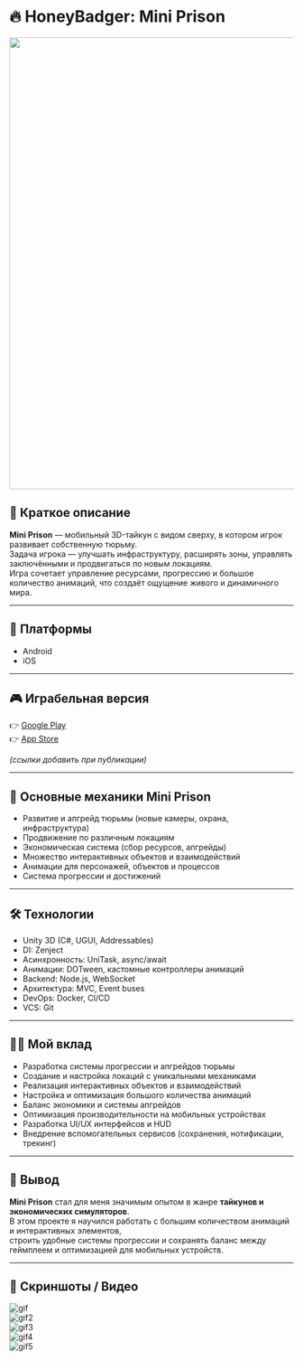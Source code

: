 # 🔥 HoneyBadger: Mini Prison

<div align="center"><img src="data/mini_prison_main_image.png" width="800" /></div>

## 📌 Краткое описание
**Mini Prison** — мобильный 3D-тайкун с видом сверху, в котором игрок развивает собственную тюрьму.  
Задача игрока — улучшать инфраструктуру, расширять зоны, управлять заключёнными и продвигаться по новым локациям.  
Игра сочетает управление ресурсами, прогрессию и большое количество анимаций, что создаёт ощущение живого и динамичного мира.  

---

## 🚀 Платформы
- Android  
- iOS  

---

## 🎮 Играбельная версия
👉 [Google Play](https://play.google.com/)  
👉 [App Store](https://apps.apple.com/)  

*(ссылки добавить при публикации)*  

---

## 🧠 Основные механики Mini Prison
- Развитие и апгрейд тюрьмы (новые камеры, охрана, инфраструктура)  
- Продвижение по различным локациям  
- Экономическая система (сбор ресурсов, апгрейды)  
- Множество интерактивных объектов и взаимодействий  
- Анимации для персонажей, объектов и процессов  
- Система прогрессии и достижений  

---

## 🛠 Технологии
- Unity 3D (C#, UGUI, Addressables)  
- DI: Zenject  
- Асинхронность: UniTask, async/await  
- Анимации: DOTween, кастомные контроллеры анимаций  
- Backend: Node.js, WebSocket  
- Архитектура: MVC, Event buses  
- DevOps: Docker, CI/CD  
- VCS: Git  

---

## 👩‍💻 Мой вклад
- Разработка системы прогрессии и апгрейдов тюрьмы  
- Создание и настройка локаций с уникальными механиками  
- Реализация интерактивных объектов и взаимодействий  
- Настройка и оптимизация большого количества анимаций  
- Баланс экономики и системы апгрейдов  
- Оптимизация производительности на мобильных устройствах  
- Разработка UI/UX интерфейсов и HUD  
- Внедрение вспомогательных сервисов (сохранения, нотификации, трекинг)  

---

## 🏁 Вывод
**Mini Prison** стал для меня значимым опытом в жанре **тайкунов и экономических симуляторов**.  
В этом проекте я научился работать с большим количеством анимаций и интерактивных элементов,  
строить удобные системы прогрессии и сохранять баланс между геймплеем и оптимизацией для мобильных устройств.  

---

## 📸 Скриншоты / Видео

![gif](data/PrisonMain.gif)  
![gif2](data/UpgradeCells.gif)  
![gif3](data/Animations.gif)  
![gif4](data/PrisonYard.gif)  
![gif5](data/LocationProgress.gif)  

